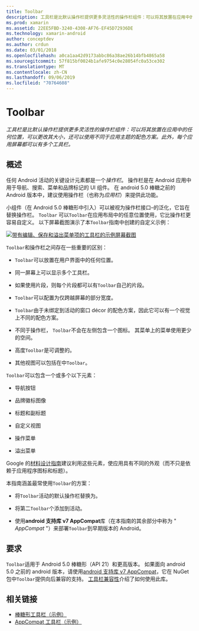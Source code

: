 ```yaml
---
title: Toolbar
description: 工具栏是比默认操作栏提供更多灵活性的操作栏组件：可以将其放置在应用中的任何位置，可以更改其大小，还可以使用不同于应用主题的配色方案。 此外，每个应用屏幕都可以有多个工具栏。
ms.prod: xamarin
ms.assetid: 22EE5FBD-3240-4308-AF76-EF45D72936DE
ms.technology: xamarin-android
author: conceptdev
ms.author: crdun
ms.date: 03/01/2018
ms.openlocfilehash: a0ca1aa42d9173abbc86a38ae26b14bfb4865a58
ms.sourcegitcommit: 57f815bf0024b1afe9754c0e28054fc0a53ce302
ms.translationtype: MT
ms.contentlocale: zh-CN
ms.lasthandoff: 09/06/2019
ms.locfileid: "70764608"
---
```

# <a name="toolbar"></a>Toolbar

_工具栏是比默认操作栏提供更多灵活性的操作栏组件：可以将其放置在应用中的任何位置，可以更改其大小，还可以使用不同于应用主题的配色方案。此外，每个应用屏幕都可以有多个工具栏。_

## <a name="overview"></a>概述

任何 Android 活动的关键设计元素都是一个*操作栏*。 操作栏是在 Android 应用中用于导航、搜索、菜单和品牌标记的 UI 组件。 在 android 5.0 棒糖之前的 Android 版本中，建议使用操作栏（也称为*应用栏*）来提供此功能。 

小组件（在 Android 5.0 棒糖形中引入）可以被视为操作栏接口&ndash;的泛化，它旨在替换操作栏。 `Toolbar` 可以`Toolbar`在应用布局中的任意位置使用，它比操作栏更容易自定义。 以下屏幕截图演示了本`Toolbar`指南中创建的自定义示例： 

[![带有编辑、保存和溢出菜单项的工具栏的示例屏幕截图](images/01-toolbar-sml.png)](images/01-toolbar.png#lightbox)

`Toolbar`和操作栏之间存在一些重要的区别： 

- `Toolbar`可以放置在用户界面中的任何位置。

- 同一屏幕上可以显示多个工具栏。

- 如果使用片段，则每个片段都可以有`Toolbar`自己的片段。 

- `Toolbar`可以配置为仅跨越屏幕的部分宽度。 

- `Toolbar`由于未绑定到活动的窗口 décor 的配色方案，因此它可以有一个视觉上不同的配色方案。 

- 不同于操作栏， `Toolbar`不会在左侧包含一个图标。 其菜单上的菜单使用更少的空间。 

- 高度`Toolbar`是可调整的。 

- 其他视图可以包括在中`Toolbar`。 

`Toolbar`可以包含一个或多个以下元素： 

- 导航按钮

- 品牌徽标图像

- 标题和副标题

- 自定义视图

- 操作菜单

- 溢出菜单

Google 的[材料设计指南](https://material.google.com/)建议利用这些元素，使应用具有不同的外观（而不只是依赖于应用程序图标和标题）。 

本指南涵盖最常使用`Toolbar`的方案：

- 将`Toolbar`活动的默认操作栏替换为。 

- 将第二`Toolbar`个添加到活动。

- 使用**android 支持库 v7 AppCompat**库（在本指南的其余部分中称为 " *AppCompat* "）来部署`Toolbar`到早期版本的 Android。 

## <a name="requirements"></a>要求

`Toolbar`适用于 Android 5.0 棒糖形（API 21）和更高版本。 如果面向 android 5.0 之前的 android 版本，请使用[android 支持库 v7 AppCompat](https://www.nuget.org/packages/Xamarin.Android.Support.v7.AppCompat/)，它在 NuGet 包中`Toolbar`提供向后兼容的支持。 
[工具栏兼容性](~/android/user-interface/controls/tool-bar/toolbar-compatibility.md)介绍了如何使用此库。 

## <a name="related-links"></a>相关链接

- [棒糖形工具栏（示例）](https://docs.microsoft.com/samples/xamarin/monodroid-samples/android50-toolbar)
- [AppCompat 工具栏（示例）](https://docs.microsoft.com/samples/xamarin/monodroid-samples/supportv7-appcompat-toolbar)
